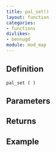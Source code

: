 ```yaml
---
title: pal_set()
layout: function
categories:
- functions
divlikes:
- bennugd
module: mod_map
---
```


## Definition

    pal_set ( )

## Parameters

## Returns

## Example
